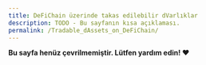 ```yaml
---
title: DeFiChain üzerinde takas edilebilir dVarlıklar
description: TODO - Bu sayfanın kısa açıklaması.
permalink: /Tradable_dAssets_on_DeFiChain/
---
```


**Bu sayfa henüz çevrilmemiştir. Lütfen yardım edin! ❤**
